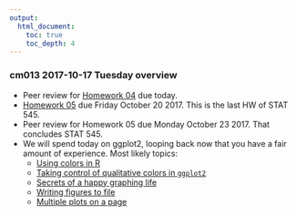 ```yaml
---
output:
  html_document:
    toc: true
    toc_depth: 4
---
```


### cm013 2017-10-17 Tuesday overview

  * Peer review for [Homework 04](hw04_tidy-data-joins.html) due today.
  * [Homework 05](hw05_factor-figure-boss-repo-hygiene.html) due Friday October 20 2017. This is the last HW of STAT 545.
  * Peer review for Homework 05 due Monday October 23 2017. That concludes STAT 545.
  * We will spend today on ggplot2, looping back now that you have a fair amount of experience. Most likely topics:
    - [Using colors in R](block018_colors.html)
    - [Taking control of qualitative colors in `ggplot2`](block019_enforce-color-scheme.html)
    - [Secrets of a happy graphing life](block016_secrets-happy-graphing.html)
    - [Writing figures to file](block017_write-figure-to-file.html)
    - [Multiple plots on a page](block020_multiple-plots-on-a-page.html)
